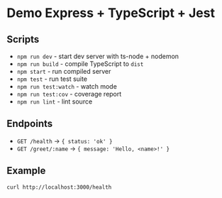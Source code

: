 # Demo Express + TypeScript + Jest

## Scripts
- `npm run dev` - start dev server with ts-node + nodemon
- `npm run build` - compile TypeScript to `dist`
- `npm start` - run compiled server
- `npm test` - run test suite
- `npm run test:watch` - watch mode
- `npm run test:cov` - coverage report
- `npm run lint` - lint source

## Endpoints
- `GET /health` -> `{ status: 'ok' }`
- `GET /greet/:name` -> `{ message: 'Hello, <name>!' }`

## Example
```bash
curl http://localhost:3000/health
```
